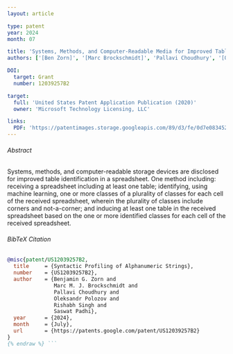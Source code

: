 ```yaml
---
layout: article

type: patent
year: 2024
month: 07

title: 'Systems, Methods, and Computer-Readable Media for Improved Table Identification Using a Neural Network'
authors: ['[Ben Zorn]', '[Marc Brockschmidt]', 'Pallavi Choudhury', '[Oleksandr Polozov]', '[Rishabh Singh]', 'Saswat Padhi']

DOI:
  target: Grant
  number: 12039257B2

target:
  full: 'United States Patent Application Publication (2020)'
  owner: 'Microsoft Technology Licensing, LLC'

links:
  PDF: 'https://patentimages.storage.googleapis.com/89/d3/fe/0d7e08345217e9/US20200019603A1.pdf'
---
```


###### Abstract

Systems, methods, and computer-readable storage devices are disclosed
for improved table identification in a spreadsheet.
One method including: receiving a spreadsheet including at least one table;
identifying, using machine learning, one or more classes of a plurality of classes
for each cell of the received spreadsheet, wherein the plurality of classes
include corners and not-a-corner;
and inducing at least one table in the received spreadsheet
based on the one or more identified classes for each cell of the received spreadsheet.


###### BibTeX Citation

```bibtex {% raw %}
@misc{patent/US12039257B2,
  title     = {Syntactic Profiling of Alphanumeric Strings},
  number    = {US12039257B2},
  author    = {Benjamin G. Zorn and
               Marc M. J. Brockschmidt and
               Pallavi Choudhury and
               Oleksandr Polozov and
               Rishabh Singh and
               Saswat Padhi},
  year      = {2024},
  month     = {July},
  url       = {https://patents.google.com/patent/US12039257B2}
}
{% endraw %} ```